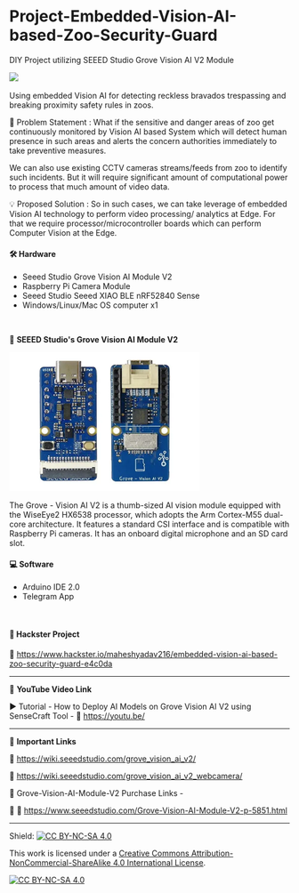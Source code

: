 # Project-Embedded-Vision-AI-based-Zoo-Security-Guard
DIY Project utilizing SEEED Studio Grove Vision AI V2 Module
  
<img src="/Images/Grove-AI-ThumbYT.png" height="250" >
  

Using embedded Vision AI for detecting reckless bravados trespassing and breaking proximity safety rules in zoos.      

🚩 Problem Statement : What if the sensitive and danger areas of zoo get continuously monitored by Vision AI based System which will detect human presence in such areas and alerts the concern authorities immediately to take preventive measures.  

We can also use existing CCTV cameras streams/feeds from zoo to identify such incidents. But it will require significant amount of computational power to process that much amount of video data.  

💡 Proposed Solution : So in such cases, we can take leverage of embedded Vision AI technology to perform video processing/ analytics at Edge. For that we require processor/microcontroller boards which can perform Computer Vision at the Edge.  


#### 🛠 Hardware  
- Seeed Studio Grove Vision AI Module V2  
- Raspberry Pi Camera Module
- Seeed Studio Seeed XIAO BLE nRF52840 Sense  
- Windows/Linux/Mac OS computer x1   
</br>

🚀 **SEEED Studio's Grove Vision AI Module V2**  

<img src="/Images/Vision-AI-V2-Module-22.png" height="250" >  
  
The Grove - Vision AI V2 is a thumb-sized AI vision module equipped with the WiseEye2 HX6538 processor, which adopts the Arm Cortex-M55 dual-core architecture. It features a standard CSI interface and is compatible with Raspberry Pi cameras. It has an onboard digital microphone and an SD card slot.

#### 💻 Software  
- Arduino IDE  2.0  
- Telegram App  
</br>

#### 📜 Hackster Project  
🔗 https://www.hackster.io/maheshyadav216/embedded-vision-ai-based-zoo-security-guard-e4c0da  
  
------------------------------------------------------------------------------------------------------

📕 **YouTube Video Link**  

▶️ Tutorial - How to Deploy AI Models on Grove Vision AI V2 using SenseCraft Tool - 🔗 https://youtu.be/ 

-------------------------------------------------------------------------------------------------------
📒 **Important Links**  
 
🔗 https://wiki.seeedstudio.com/grove_vision_ai_v2/    

🔗 https://wiki.seeedstudio.com/grove_vision_ai_v2_webcamera/   
  
🔴 Grove-Vision-AI-Module-V2 Purchase Links -

🛒 🔗 https://www.seeedstudio.com/Grove-Vision-AI-Module-V2-p-5851.html   

------------------------------------------------------------------------------------------  

Shield: [![CC BY-NC-SA 4.0][cc-by-nc-sa-shield]][cc-by-nc-sa]

This work is licensed under a
[Creative Commons Attribution-NonCommercial-ShareAlike 4.0 International License][cc-by-nc-sa].

[![CC BY-NC-SA 4.0][cc-by-nc-sa-image]][cc-by-nc-sa]

[cc-by-nc-sa]: http://creativecommons.org/licenses/by-nc-sa/4.0/
[cc-by-nc-sa-image]: https://licensebuttons.net/l/by-nc-sa/4.0/88x31.png
[cc-by-nc-sa-shield]: https://img.shields.io/badge/License-CC%20BY--NC--SA%204.0-lightgrey.svg
